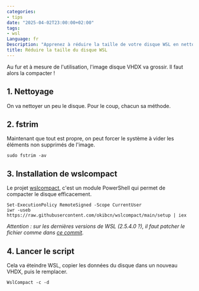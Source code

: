```yaml
---
categories:
- tips
date: "2025-04-02T23:00:00+02:00"
tags:
- wsl
Language: fr
Description: "Apprenez à réduire la taille de votre disque WSL en nettoyant, utilisant fstrim, et en compactant efficacement avec wslcompact."
title: Réduire la taille du disque WSL
---
```

Au fur et à mesure de l'utilisation, l'image disque VHDX va grossir. Il faut alors la compacter !

## 1. Nettoyage

On va nettoyer un peu le disque. Pour le coup, chacun sa méthode.

## 2. fstrim

Maintenant que tout est propre, on peut forcer le système à vider les éléments non supprimés de l'image.
```shell
sudo fstrim -av
```

## 3. Installation de wslcompact

Le projet [wslcompact](https://github.com/okibcn/wslcompact), c'est un module PowerShell qui permet de compacter le disque efficacement.

```posh
Set-ExecutionPolicy RemoteSigned -Scope CurrentUser
iwr -useb https://raw.githubusercontent.com/okibcn/wslcompact/main/setup | iex
```

*Attention : sur les dernières versions de WSL (2.5.4.0 ?), il faut patcher le fichier comme dans [ce commit](https://github.com/gotenksIN/wslcompact/commit/8a39e5375b202848a03f122311f94fa7c01add86).*

## 4. Lancer le script

Cela va éteindre WSL, copier les données du disque dans un nouveau VHDX, puis le remplacer.

```posh
WslCompact -c -d
```
